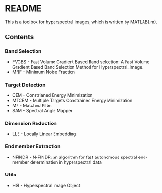 # README
This is a toolbox for hyperspectral images, which is written by MATLAB(.m).

## Contents

### Band Selection
- FVGBS - Fast Volume Gradient Based Band selection: A Fast Volume Gradient Based Band Selection Method for Hyperspectral_Image.
- MNF - Minimum Noise Fraction

### Target Detection

- CEM - Constrianed Energy Minimization 
- MTCEM - Multiple Targets Constrained Energy Minimization 
- MF - Matched Filter
- SAM - Spectral Angle Mapper

### Dimension Reduction
- LLE - Locally Linear Embedding

### Endmember Extraction
- NFINDR - N-FINDR: an algorithm for fast autonomous spectral end-member determination in hyperspectral data

### Utils
- HSI - Hyperspectral Image Object
